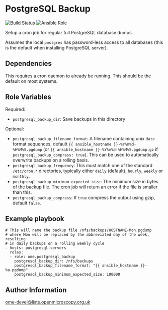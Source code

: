 PostgreSQL Backup
=================

[![Build Status](https://travis-ci.org/ome/ansible-role-postgresql-backup.svg)](https://travis-ci.org/ome/ansible-role-postgresql-backup)
[![Ansible Role](https://img.shields.io/ansible/role/42001.svg)](https://galaxy.ansible.com/ome/postgresql_backup/)

Setup a cron job for regular full PostgreSQL database dumps.

Assumes the local `postgres` has password-less access to all databases (this is the default when installing PostgreSQL server).


Dependencies
------------

This requires a cron daemon to already be running.
This should be the default on most systems.


Role Variables
--------------

Required:
- `postgresql_backup_dir`: Save backups in this directory

Optional:
- `postgresql_backup_filename_format`: A filename containing unix `date` format sequences, default `{{ ansible_hostname }}-%Y%m%d-%H%M%S.pgdump` (or `{{ ansible_hostname }}-%Y%m%d-%H%M%S.pgdump.gz` if `postgresql_backup_compress: true`).
  This can be used to automatically overwrite backups on a rolling basis.
- `postgresql_backup_frequency`: This must match one of the standard `/etc/cron.*` directories, typically either `daily` (default), `hourly`, `weekly` or `monthly`.
- `postgresql_backup_minimum_expected_size`: The minimum size in bytes of the backup file.
  The cron job will return an error if the file is smaller than this.
- `postgresql_backup_compress`: If `true` compress the output using gzip, default `false`.


Example playbook
----------------

    # This will name the backup file /nfs/backups/HOSTNAME-Mon.pgdump
    # where Mon will be replaced by the abbreviated day of the week, resulting
    # in daily backups on a rolling weekly cycle
    - hosts: postgresql-servers
      roles:
      - role: ome.postgresql_backup
        postgresql_backup_dir: /nfs/backups
        postgresql_backup_filename_format: "{{ ansible_hostname }}-%a.pgdump"
        postgresql_backup_minimum_expected_size: 100000


Author Information
------------------

ome-devel@lists.openmicroscopy.org.uk
